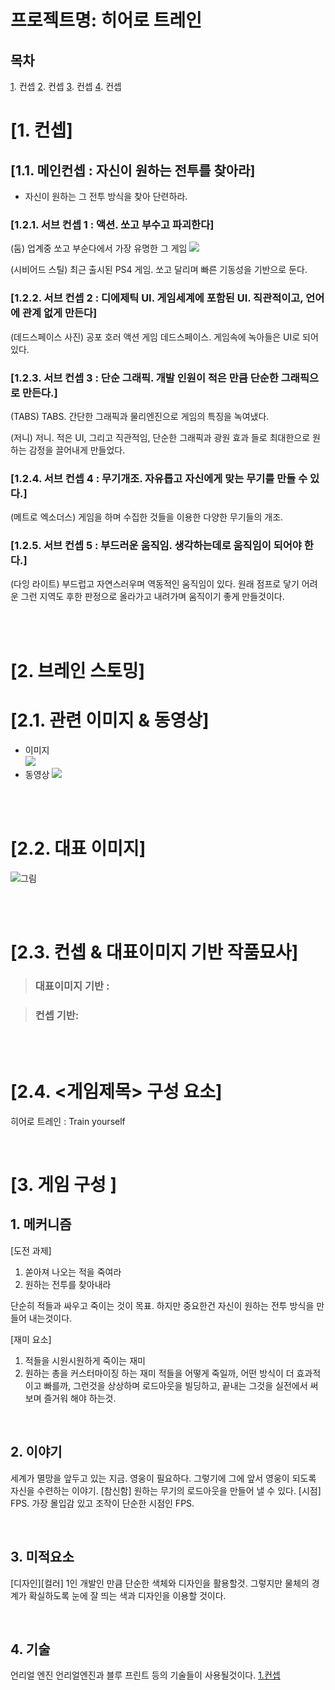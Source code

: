 # 프로젝트명: 히어로 트레인

## 목차

[1](#1-컨셉). 컨셉
[2](#1-컨셉). 컨셉
[3](#1-컨셉). 컨셉
[4](#1-컨셉). 컨셉

# [1. 컨셉]

## [1.1. 메인컨셉 : 자신이 원하는 전투를 찾아라]

- 자신이 원하는 그 전투 방식을 찾아 단련하라.

### [1.2.1. 서브 컨셉 1 : 액션. 쏘고 부수고 파괴한다]

(둠)
업계중 쏘고 부순다에서 가장 유명한 그 게임
[![](./img/그림.png)](https://www.youtube.com/watch?v=72S2aAxtZOs)

(시비어드 스틸)
최근 출시된 PS4 게임. 쏘고 달리며 빠른 기동성을 기반으로 둔다.

### [1.2.2. 서브 컨셉 2 : 디에제틱 UI. 게임세계에 포함된 UI. 직관적이고, 언어에 관계 없게 만든다]

(데드스페이스 사진)
공포 호러 액션 게임 데드스페이스. 게임속에 녹아들은 UI로 되어 있다.

### [1.2.3. 서브 컨셉 3 : 단순 그래픽. 개발 인원이 적은 만큼 단순한 그래픽으로 만든다.]

(TABS)
TABS. 간단한 그래픽과 물리엔진으로 게임의 특징을 녹여냈다.

(저니)
저니. 적은 UI, 그리고 직관적임, 단순한 그래픽과 광원 효과 들로 최대한으로 원하는 감정을 끌어내게 만들었다.

### [1.2.4. 서브 컨셉 4 : 무기개조. 자유롭고 자신에게 맞는 무기를 만들 수 있다.]

(메트로 엑소더스)
게임을 하며 수집한 것들을 이용한 다양한 무기들의 개조.

### [1.2.5. 서브 컨셉 5 : 부드러운 움직임. 생각하는데로 움직임이 되어야 한다.]

(다잉 라이트)
부드럽고 자연스러우며 역동적인 움직임이 있다.
원래 점프로 닿기 어려운 그런 지역도 후한 판정으로 올라가고 내려가며 움직이기 좋게 만들것이다.

<br><br>
# [2. 브레인 스토밍]

# [2.1. 관련 이미지 & 동영상]

- 이미지  
  <img src="./img/관련이미지.jpg">
- 동영상
  [![](./img/그림.png)](https://www.youtube.com/watch?v=5xy4n73WOMM)

<br><br>

# [2.2. 대표 이미지]

![그림](./img/그림.png)

<br><br>

# [2.3. 컨셉 & 대표이미지 기반 작품묘사]

> ### 대표이미지 기반 :

> ### 컨셉 기반:

<br><br>

# [2.4. <게임제목> 구성 요소]

히어로 트레인 : Train yourself

<br>

# [3. 게임 구성 ]

## 1. 메커니즘

[도전 과제]

1) 쏟아져 나오는 적을 죽여라
2) 원하는 전투를 찾아내라

단순히 적들과 싸우고 죽이는 것이 목표.
하지만 중요한건 자신이 원하는 전투 방식을 만들어 내는것이다.

[재미 요소]

1) 적들을 시원시원하게 죽이는 재미
2) 원하는 총을 커스터마이징 하는 재미
적들을 어떻게 죽일까, 어떤 방식이 더 효과적이고 빠를까, 그런것을 상상하며 로드아웃을 빌딩하고, 끝내는
그것을 실전에서 써보며 즐거워 해야 하는것.


<br>

## 2. 이야기

세계가 멸망을 앞두고 있는 지금. 영웅이 필요하다.
그렇기에 그에 앞서 영웅이 되도록 자신을 수련하는 이야기.
[참신함]
원하는 무기의 로드아웃을 만들어 낼 수 있다.
[시점]
FPS. 가장 몰입감 있고 조작이 단순한 시점인 FPS.


<br>

## 3. 미적요소

[디자인][컬러]
1인 개발인 만큼 단순한 색체와 디자인을 활용할것. 그렇지만 물체의 경계가 확실하도록 눈에 잘 띄는 색과
디자인을 이용할 것이다.

<br>

## 4. 기술
언리얼 엔진
언리얼엔진과 블루 프린트 등의 기술들이 사용될것이다.
[1.컨셉](#1-컨셉)
